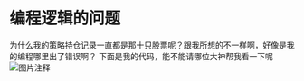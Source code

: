 # 编程逻辑的问题

为什么我的策略持仓记录一直都是那十只股票呢？跟我所想的不一样啊，好像是我的编程哪里出了错误啊？
下面是我的代码，能不能请哪位大神帮我看一下呢![图片注释](http://storage-uqer.datayes.com/5a1c29333581640113c76714/114fec96-533e-11e8-a9af-0242ac140002)